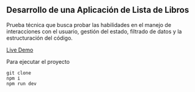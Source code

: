 ## Desarrollo de una Aplicación de Lista de Libros

Prueba técnica que busca probar las habilidades en el manejo de interacciones con el usuario, gestión del estado, filtrado de datos y la estructuración del código.

[Live Demo]([https://www.google.com](https://reading-list-ailin-glez.netlify.app/))

Para ejecutar el proyecto

```
git clone
npm i
npm run dev
```

